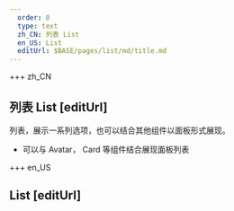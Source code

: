 ```yaml
---   
  order: 0
  type: text
  zh_CN: 列表 List
  en_US: List
  editUrl: $BASE/pages/list/md/title.md
---
```


+++ zh_CN

## 列表 List [editUrl]

列表，展示一系列选项，也可以结合其他组件以面板形式展现。

- 可以与 Avatar， Card 等组件结合展现面板列表

+++ en_US

## List [editUrl]
